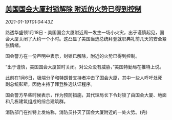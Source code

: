 <!--1611019395000-->
[美国国会大厦封锁解除 附近的火势已得到控制](https://cn.reuters.com/article/us-capitol-fire-0119-idCNKBS29O028)
------

<div><i>2021-01-19T01:04:43Z</i></div><p>路透华盛顿1月18日 - 美国国会大厦附近周一发生一场小火灾，出于谨慎起见，国会大厦关闭了大约一个小时。这凸显了美国当选总统拜登就职典礼前几天的安全紧张情绪。</p><p>国会警方在一份声明中表示，封锁已解除，附近的火势已得到控制。</p><p>“出于谨慎，美国国会大厦暂时关闭。对公众没有威胁，”美国特勤局在推特上说。</p><p>此前在1月6日，极端分子和特朗普支持者冲击了国会大厦，其中一些人呼吁处死副总统彭斯，因他主持了拜登胜选认证程序。</p><p>国会警方早些时候表示，作为预防措施，其代理局长下令封锁了由国会大厦、地面和几栋建筑组成的综合建筑群。</p><p>消防部门在推特上发帖称，消防员扑灭了国会大厦附近的一处火势。(完)</p>
